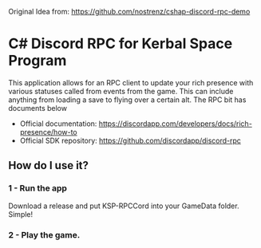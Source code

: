 
Original Idea from: https://github.com/nostrenz/cshap-discord-rpc-demo

# C# Discord RPC for Kerbal Space Program

This application allows for an RPC client to update your rich presence with various statuses called from events from the game. This can include anything from loading a save to flying over a certain alt.
The RPC bit has documents below

* Official documentation: https://discordapp.com/developers/docs/rich-presence/how-to
* Official SDK repository: https://github.com/discordapp/discord-rpc

## How do I use it?

### 1 - Run the app

Download a release and put KSP-RPCCord into your GameData folder. Simple!

### 2 - Play the game.
